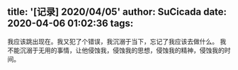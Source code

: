 title: '[记录] 2020/04/05'
author: SuCicada
date: 2020-04-06 01:02:36
tags:
---
我应该跳出现在。我又犯了个错误，我沉溺于当下，忘记了我应该去做什么。
我不能沉溺于无用的事情，让他侵蚀我，侵蚀我的思想，侵蚀我的精神，侵蚀我的时间。
